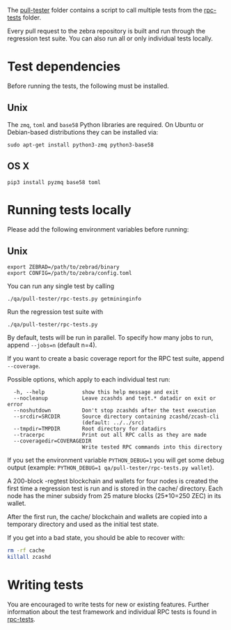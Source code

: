 The [pull-tester](/pull-tester/) folder contains a script to call
multiple tests from the [rpc-tests](/rpc-tests/) folder.

Every pull request to the zebra repository is built and run through
the regression test suite. You can also run all or only individual
tests locally.

Test dependencies
=================

Before running the tests, the following must be installed.

Unix
----

The `zmq`, `toml` and `base58` Python libraries are required. On Ubuntu or Debian-based
distributions they can be installed via:
```
sudo apt-get install python3-zmq python3-base58
```

OS X
------

```
pip3 install pyzmq base58 toml
```

Running tests locally
=====================

Please add the following environment variables before running:

Unix
----

```
export ZEBRAD=/path/to/zebrad/binary
export CONFIG=/path/to/zebra/config.toml
```

You can run any single test by calling

    ./qa/pull-tester/rpc-tests.py getmininginfo

Run the regression test suite with

    ./qa/pull-tester/rpc-tests.py

By default, tests will be run in parallel. To specify how many jobs to run,
append `--jobs=n` (default n=4).

If you want to create a basic coverage report for the RPC test suite, append `--coverage`.

Possible options, which apply to each individual test run:

```
  -h, --help            show this help message and exit
  --nocleanup           Leave zcashds and test.* datadir on exit or error
  --noshutdown          Don't stop zcashds after the test execution
  --srcdir=SRCDIR       Source directory containing zcashd/zcash-cli
                        (default: ../../src)
  --tmpdir=TMPDIR       Root directory for datadirs
  --tracerpc            Print out all RPC calls as they are made
  --coveragedir=COVERAGEDIR
                        Write tested RPC commands into this directory
```

If you set the environment variable `PYTHON_DEBUG=1` you will get some debug
output (example: `PYTHON_DEBUG=1 qa/pull-tester/rpc-tests.py wallet`).

A 200-block -regtest blockchain and wallets for four nodes
is created the first time a regression test is run and
is stored in the cache/ directory.  Each node has the miner
subsidy from 25 mature blocks (25*10=250 ZEC) in its wallet.

After the first run, the cache/ blockchain and wallets are
copied into a temporary directory and used as the initial
test state.

If you get into a bad state, you should be able
to recover with:

```bash
rm -rf cache
killall zcashd
```

Writing tests
=============
You are encouraged to write tests for new or existing features.
Further information about the test framework and individual RPC
tests is found in [rpc-tests](rpc-tests).

